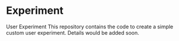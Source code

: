 # Experiment
User Experiment
This repository contains the code to create a simple custom user experiment. Details would be added soon.
